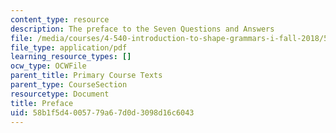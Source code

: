 ```yaml
---
content_type: resource
description: The preface to the Seven Questions and Answers
file: /media/courses/4-540-introduction-to-shape-grammars-i-fall-2018/58b1f5d4005779a67d0d3098d16c6043_MIT4_540F18_preface.pdf
file_type: application/pdf
learning_resource_types: []
ocw_type: OCWFile
parent_title: Primary Course Texts
parent_type: CourseSection
resourcetype: Document
title: Preface
uid: 58b1f5d4-0057-79a6-7d0d-3098d16c6043
---
```

